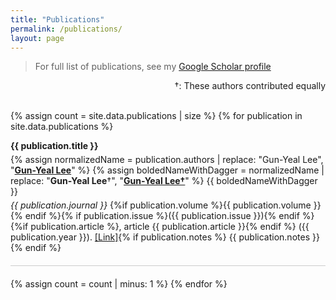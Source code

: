 ```yaml
---
title: "Publications"
permalink: /publications/
layout: page
---
```


<style>
.article {
    border-bottom: 0.3px solid #ccc; /* Adds a light grey line below each article */
    padding-bottom: 15px; /* Adds some padding below each article */
    margin-bottom: 20px; /* Adds some space below each article, including the line */
}

.article h4 {
    margin-top: 0; /* Removes the top margin from the article title if necessary */
    margin-bottom: 5px;
}

.article p {
    margin-top: 0;
    margin-bottom: 5px; /* Reduces the space between paragraphs within an article */
}
</style>

> For full list of publications, see my [Google Scholar profile](https://scholar.google.com/citations?user=SlXpVNkAAAAJ&hl=en)  

<div style="text-align: right">
&dagger;: These authors contributed equally
</div>

<br>

{% assign count = site.data.publications | size %}
{% for publication in site.data.publications %}
<div class="article">
    <!-- <h4>{{ count }}. {{ publication.title }}</h4> -->
    <h4>{{ publication.title }}</h4>
    <p>
        {% assign normalizedName = publication.authors | replace: "Gun-Yeal Lee", "<u><b>Gun-Yeal Lee</b></u>" %}
        {% assign boldedNameWithDagger = normalizedName | replace: "<strong>Gun-Yeal Lee</strong>&dagger;", "<u><strong>Gun-Yeal Lee&dagger;</strong></u>" %}
        {{ boldedNameWithDagger }}
    </p>
    <p><em>{{ publication.journal }}</em> {%if publication.volume %}{{ publication.volume }}{% endif %}{% if publication.issue %}({{ publication.issue }}){% endif %}{%if publication.article %}, article {{ publication.article }}{% endif %} ({{ publication.year }}). <a href="{{ publication.link }}">[Link]</a>{% if publication.notes %} {{ publication.notes }}{% endif %}</p>
</div>
{% assign count = count | minus: 1 %}
{% endfor %}





<!-- <style>
:root {
    --color-title: #8c1515;
}
.colorTitle {
    color: var(--color-title);
}
</style> -->

<!-- {% assign count = site.data.publications | size %}
{% for publication in site.data.publications %}
{{ count }}. {{ publication.title }}
{{ publication.authors }}
***{{ publication.journal }}*** {{ publication.volume }}({{ publication.issue }}), article {{ publication.article }} ({{ publication.year }}). [Link]({{ publication.link }}){% if publication.notes %} **{{ publication.notes }}**{% endif %}
{% assign count = count | minus: 1 %}
{% endfor %} -->